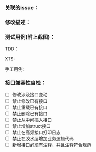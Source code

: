 ### 关联的issue：

### 修改描述：

### 测试用例(附上截图)：
TDD：

XTS:

手工用例:

### 接口兼容性自检：
- [ ] 修改涉及接口变动
- [ ] 禁止修改已有接口
- [ ] 禁止重载已有接口
- [ ] 禁止删除已有接口
- [ ] 禁止从中间插入接口
- [ ] 禁止增加struct接口
- [ ] 禁止在高频接口打印日志
- [ ] 禁止在胶水层增加业务逻辑代码
- [ ] 新增接口必须有注释，并且注释符合规范
